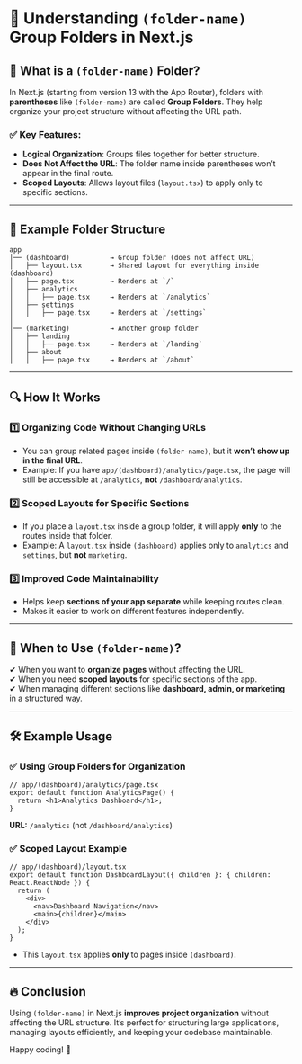 # 📂 Understanding `(folder-name)` Group Folders in Next.js

## 🚀 What is a `(folder-name)` Folder?
In Next.js (starting from version 13 with the App Router), folders with **parentheses** like `(folder-name)` are called **Group Folders**. They help organize your project structure without affecting the URL path.

### ✅ Key Features:
- **Logical Organization**: Groups files together for better structure.
- **Does Not Affect the URL**: The folder name inside parentheses won’t appear in the final route.
- **Scoped Layouts**: Allows layout files (`layout.tsx`) to apply only to specific sections.

---

## 📁 Example Folder Structure
```
app
│── (dashboard)          → Group folder (does not affect URL)
│   ├── layout.tsx       → Shared layout for everything inside (dashboard)
│   ├── page.tsx         → Renders at `/`
│   ├── analytics
│   │   ├── page.tsx     → Renders at `/analytics`
│   ├── settings
│   │   ├── page.tsx     → Renders at `/settings`
│
│── (marketing)          → Another group folder
│   ├── landing
│   │   ├── page.tsx     → Renders at `/landing`
│   ├── about
│   │   ├── page.tsx     → Renders at `/about`
```

---

## 🔍 How It Works
### 1️⃣ Organizing Code Without Changing URLs
- You can group related pages inside `(folder-name)`, but it **won’t show up in the final URL**.
- Example: If you have `app/(dashboard)/analytics/page.tsx`, the page will still be accessible at `/analytics`, **not** `/dashboard/analytics`.

### 2️⃣ Scoped Layouts for Specific Sections
- If you place a `layout.tsx` inside a group folder, it will apply **only** to the routes inside that folder.
- Example: A `layout.tsx` inside `(dashboard)` applies only to `analytics` and `settings`, but **not** `marketing`.

### 3️⃣ Improved Code Maintainability
- Helps keep **sections of your app separate** while keeping routes clean.
- Makes it easier to work on different features independently.

---

## 🎯 When to Use `(folder-name)`?
✔ When you want to **organize pages** without affecting the URL.  
✔ When you need **scoped layouts** for specific sections of the app.  
✔ When managing different sections like **dashboard, admin, or marketing** in a structured way.  

---

## 🛠 Example Usage
### ✅ Using Group Folders for Organization
```tsx
// app/(dashboard)/analytics/page.tsx
export default function AnalyticsPage() {
  return <h1>Analytics Dashboard</h1>;
}
```
**URL:** `/analytics` (not `/dashboard/analytics`)

### ✅ Scoped Layout Example
```tsx
// app/(dashboard)/layout.tsx
export default function DashboardLayout({ children }: { children: React.ReactNode }) {
  return (
    <div>
      <nav>Dashboard Navigation</nav>
      <main>{children}</main>
    </div>
  );
}
```
- This `layout.tsx` applies **only** to pages inside `(dashboard)`.

---

## 🔥 Conclusion
Using `(folder-name)` in Next.js **improves project organization** without affecting the URL structure. It’s perfect for structuring large applications, managing layouts efficiently, and keeping your codebase maintainable.

Happy coding! 🚀

